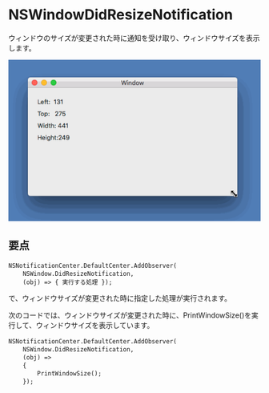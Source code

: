 # NSWindowDidResizeNotification

ウィンドウのサイズが変更された時に通知を受け取り、ウィンドウサイズを表示します。

![](NSWindowDidResizeNotification.gif)

## 要点

    NSNotificationCenter.DefaultCenter.AddObserver(
        NSWindow.DidResizeNotification,
        (obj) => { 実行する処理 });

で、ウィンドウサイズが変更された時に指定した処理が実行されます。

次のコードでは、ウィンドウサイズが変更された時に、PrintWindowSize()を実行して、ウィンドウサイズを表示しています。

    NSNotificationCenter.DefaultCenter.AddObserver(
        NSWindow.DidResizeNotification,
        (obj) =>
        {
            PrintWindowSize();
        });
